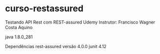 # curso-restassured
Testando API Rest com REST-assured
Udemy
Instrutor: Francisco Wagner Costa Aquino

java 1.8.0_281

Dependências
rest-assured versão 4.0.0
junit 4.12